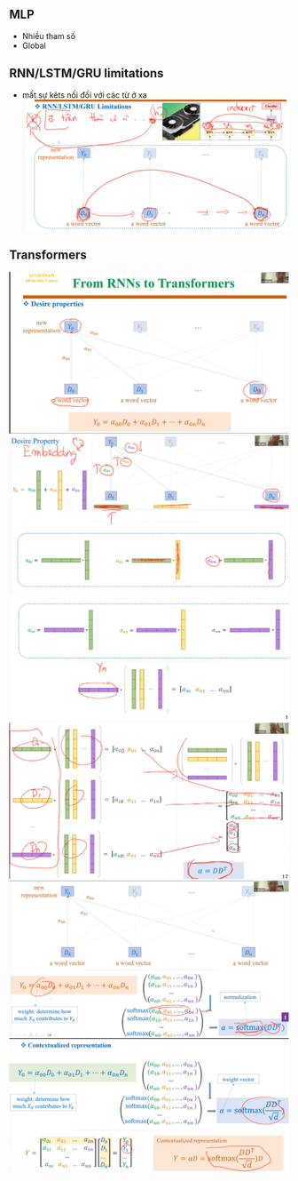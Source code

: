 ## MLP
- Nhiều tham số
- Global
## RNN/LSTM/GRU limitations
- mất sự kêts nối đối với các từ ở xa
![alt text](image.png)
## Transformers
![alt text](image-1.png)
![alt text](image-2.png)
![alt text](image-3.png)
![alt text](image-4.png)
![alt text](image-5.png)
![alt text](image-6.png)